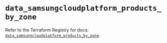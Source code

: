# `data_samsungcloudplatform_products_by_zone`

Refer to the Terraform Registry for docs: [`data_samsungcloudplatform_products_by_zone`](https://registry.terraform.io/providers/samsungsdscloud/samsungcloudplatform/3.13.0/docs/data-sources/products_by_zone).
